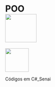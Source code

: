 # POO <div><img src="https://img.shields.io/badge/Windows-0078D6?style=for-the-badge&logo=windows&logoColor=white" height="90" width="100"/>
<div><img src="https://cdn.jsdelivr.net/gh/devicons/devicon/icons/csharp/csharp-plain.svg" height="75" width="75"/>
          
Códigos em C#_Senai

